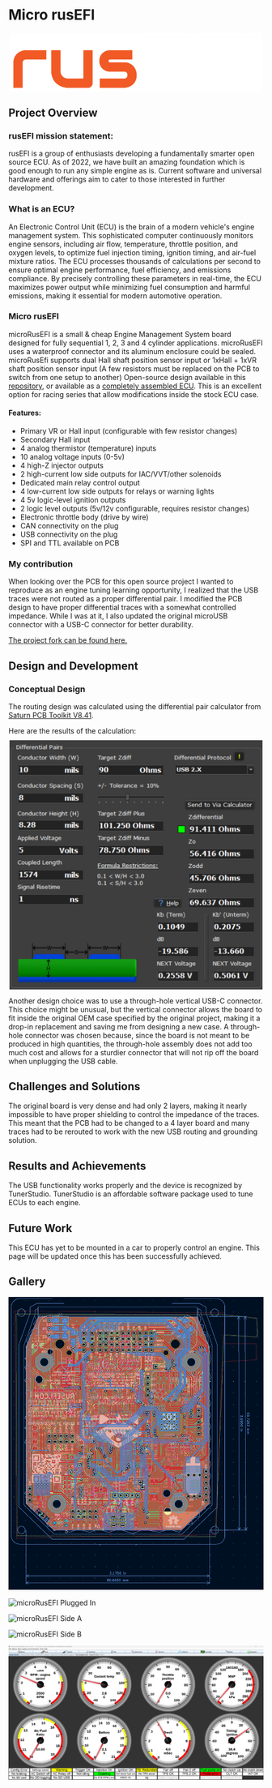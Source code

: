 # Micro rusEFI

<img src="../../../assets/img/microRusEFI/logo_rusefi.png" alt="rusEFI logo" title="rusEFI logo" style="max-width: 500px; height: auto; display: block; margin: 0 auto;">

## Project Overview
### rusEFI mission statement:
rusEFI is a group of enthusiasts developing a fundamentally smarter open source ECU. As of 2022, we have built an amazing foundation which is good enough to run any simple engine as is. Current software and universal hardware and offerings aim to cater to those interested in further development.

### What is an ECU?
An Electronic Control Unit (ECU) is the brain of a modern vehicle's engine management system. This sophisticated computer continuously monitors engine sensors, including air flow, temperature, throttle position, and oxygen levels, to optimize fuel injection timing, ignition timing, and air-fuel mixture ratios. The ECU processes thousands of calculations per second to ensure optimal engine performance, fuel efficiency, and emissions compliance. By precisely controlling these parameters in real-time, the ECU maximizes power output while minimizing fuel consumption and harmful emissions, making it essential for modern automotive operation.

### Micro rusEFI
microRusEFI is a small & cheap Engine Management System board designed for fully sequential 1, 2, 3 and 4 cylinder applications.
microRusEFI uses a waterproof connector and its aluminum enclosure could be sealed.
microRusEfi supports dual Hall shaft position sensor input or 1xHall + 1xVR shaft position sensor input (A few resistors must be replaced on the PCB to switch from one setup to another)
Open-source design available in this [repository](https://github.com/rusefi/hw_microRusEfi), or available as a [completely assembled ECU](https://www.shop.rusefi.com/shop/p/microrusefi-assembled-ecu-development-module).
This is an excellent option for racing series that allow modifications inside the stock ECU case.

#### Features:
- Primary VR or Hall input (configurable with few resistor changes)
- Secondary Hall input
- 4 analog thermistor (temperature) inputs
- 10 analog voltage inputs (0-5v)
- 4 high-Z injector outputs
- 2 high-current low side outputs for IAC/VVT/other solenoids
- Dedicated main relay control output
- 4 low-current low side outputs for relays or warning lights
- 4 5v logic-level ignition outputs
- 2 logic level outputs (5v/12v configurable, requires resistor changes)
- Electronic throttle body (drive by wire)
- CAN connectivity on the plug
- USB connectivity on the plug
- SPI and TTL available on PCB

### My contribution
When looking over the PCB for this open source project I wanted to reproduce as an engine tuning learning opportunity, I realized that the USB traces were not routed as a proper differential pair. I modified the PCB design to have proper differential traces with a somewhat controlled impedance. While I was at it, I also updated the original microUSB connector with a USB-C connector for better durability.

[The project fork can be found here.](https://github.com/RacoonDOEggs/hw_microRusEfi_usb_c)

## Design and Development
### Conceptual Design
The routing design was calculated using the differential pair calculator from [Saturn PCB Toolkit V8.41](https://saturnpcb.com/saturn-pcb-toolkit/).

Here are the results of the calculation:
<img src="../../../assets/img/microRusEFI/usb_calculation.png" alt="Specifications of the calculated routing" title="Specifications of the calculated routing" style="max-width: 500px; height: auto; display: block; margin: 10px auto;">

Another design choice was to use a through-hole vertical USB-C connector. This choice might be unusual, but the vertical connector allows the board to fit inside the original OEM case specified by the original project, making it a drop-in replacement and saving me from designing a new case. A through-hole connector was chosen because, since the board is not meant to be produced in high quantities, the through-hole assembly does not add too much cost and allows for a sturdier connector that will not rip off the board when unplugging the USB cable.

## Challenges and Solutions
The original board is very dense and had only 2 layers, making it nearly impossible to have proper shielding to control the impedance of the traces. This meant that the PCB had to be changed to a 4 layer board and many traces had to be rerouted to work with the new USB routing and grounding solution.

## Results and Achievements
The USB functionality works properly and the device is recognized by TunerStudio. TunerStudio is an affordable software package used to tune ECUs to each engine. 

## Future Work
This ECU has yet to be mounted in a car to properly control an engine. This page will be updated once this has been successfully achieved.

## Gallery

![microRusEFI KiCad PCB Design](../../../assets/img/microRusEFI/mru_kicad.png "microRusEFI KiCad PCB Design")

![microRusEFI Plugged In](../../../assets/img/microRusEFI/mru_plugged.JPG "microRusEFI Plugged In")

![microRusEFI Side A](../../../assets/img/microRusEFI/mru_sideA.JPG "microRusEFI Side A")

![microRusEFI Side B](../../../assets/img/microRusEFI/mru_sideB.JPG "microRusEFI Side B")

![TunerStudio Interface](../../../assets/img/microRusEFI/tunerStudio.png "TunerStudio Interface")
